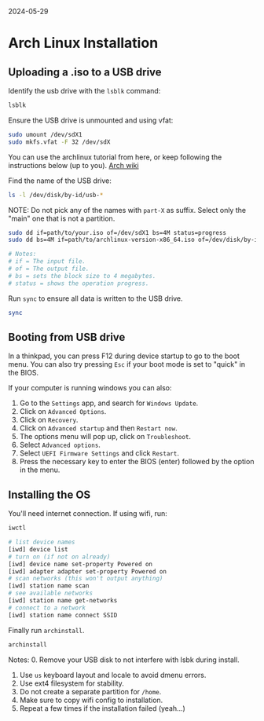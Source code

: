 2024-05-29

# Arch Linux Installation

## Uploading a .iso to a USB drive

Identify the usb drive with the `lsblk` command:

```sh
lsblk
```

Ensure the USB drive is unmounted and using vfat:

```sh
sudo umount /dev/sdX1
sudo mkfs.vfat -F 32 /dev/sdX
```

You can use the archlinux tutorial from here, or keep following the
instructions below (up to you).
[Arch wiki](http://web.archive.org/web/20240516115931/https://wiki.archlinux.org/title/USB_flash_installation_medium)

Find the name of the USB drive:

```sh
ls -l /dev/disk/by-id/usb-*
```

NOTE: Do not pick any of the names with `part-X` as suffix. Select only the
"main" one that is not a partition.

```sh
sudo dd if=path/to/your.iso of=/dev/sdX1 bs=4M status=progress
sudo dd bs=4M if=path/to/archlinux-version-x86_64.iso of=/dev/disk/by-id/usb-My_flash_drive conv=fsync oflag=direct status=progress

# Notes:
# if = The input file.
# of = The output file.
# bs = sets the block size to 4 megabytes.
# status = shows the operation progress.
```

Run `sync` to ensure all data is written to the USB drive.

```sh
sync
```

## Booting from USB drive

In a thinkpad, you can press F12 during device startup to go to the boot menu.
You can also try pressing `Esc` if your boot mode is set to "quick" in the
BIOS.

If your computer is running windows you can also:

1. Go to the `Settings` app, and search for `Windows Update`.
2. Click on `Advanced Options`.
3. Click on `Recovery`.
4. Click on `Advanced startup` and then `Restart now`.
5. The options menu will pop up, click on `Troubleshoot`.
6. Select `Advanced options`.
7. Select `UEFI Firmware Settings` and click `Restart`.
8. Press the necessary key to enter the BIOS (enter) followed by the option in
   the menu.

## Installing the OS

You'll need internet connection. If using wifi, run:

```sh
iwctl

# list device names
[iwd] device list
# turn on (if not on already)
[iwd] device name set-property Powered on
[iwd] adapter adapter set-property Powered on
# scan networks (this won't output anything)
[iwd] station name scan
# see available networks
[iwd] station name get-networks
# connect to a network
[iwd] station name connect SSID
```

Finally run `archinstall`.

```sh
archinstall
```

Notes:
0. Remove your USB disk to not interfere with lsbk during install.
1. Use `us` keyboard layout and locale to avoid dmenu errors.
2. Use ext4 filesystem for stability.
3. Do not create a separate partition for `/home`.
4. Make sure to copy wifi config to installation.
5. Repeat a few times if the installation failed (yeah...)
